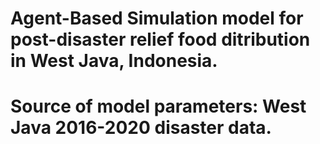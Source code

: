 # Agent-Based Simulation model for post-disaster relief food ditribution in West Java, Indonesia.
# Source of model parameters: West Java 2016-2020 disaster data.
